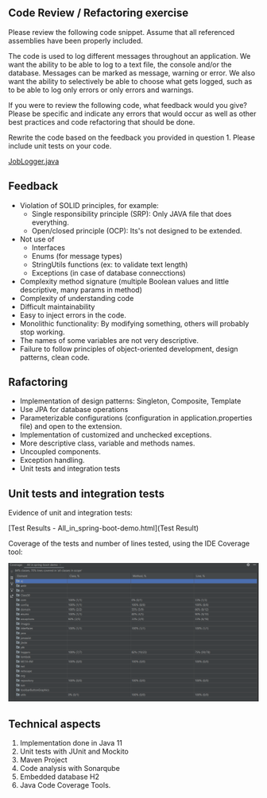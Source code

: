 Code Review / Refactoring exercise
----------------------------------

Please review the following code snippet. Assume that all referenced assemblies have been properly included. 

The code is used to log different messages throughout an application. We want the ability to be able to log to a text file, the console and/or the database. Messages can be marked as message, warning or error. We also want the ability to selectively be able to choose what gets logged, such as to be able to log only errors or only errors and warnings. 

If you were to review the following code, what feedback would you give? Please be specific and indicate any errors that would occur as well as other best practices and code refactoring that should be done. 

Rewrite the code based on the feedback you provided in question 1. Please include unit tests on your code.

[JobLogger.java](JobLogger.java)

Feedback
--------

- Violation of SOLID principles, for example:
    - Single responsibility principle (SRP): Only JAVA file that does everything.
    - Open/closed principle (OCP): Its's not designed to be extended.
- Not use of 
    - Interfaces
    - Enums (for message types)
    - StringUtils functions (ex: to validate text length)
    - Exceptions (in case of database connecctions) 
- Complexity method signature (multiple Boolean values and little descriptive, many params in method)
- Complexity of understanding code
- Difficult maintainability
- Easy to inject errors in the code.
- Monolithic functionality: By modifying something, others will probably stop working.
- The names of some variables are not very descriptive.
- Failure to follow principles of object-oriented development, design patterns, clean code.

Rafactoring
-----------

- Implementation of design patterns: Singleton, Composite, Template
- Use JPA for database operations
- Parameterizable configurations (configuration in application.properties file) and open to the extension.
- Implementation of customized and unchecked exceptions.
- More descriptive class, variable and methods names.
- Uncoupled components.
- Exception handling.
- Unit tests and integration tests


Unit tests and integration tests
--------------------------------

Evidence of unit and integration tests:

[Test Results - All_in_spring-boot-demo.html](Test Result)

Coverage of the tests and number of lines tested, using the IDE Coverage tool:

![Screenshot](coverage.png)


Technical aspects
-----------------

1. Implementation done in Java 11
2. Unit tests with JUnit and Mockito
3. Maven Project
4. Code analysis with Sonarqube
5. Embedded database H2
6. Java Code Coverage Tools.